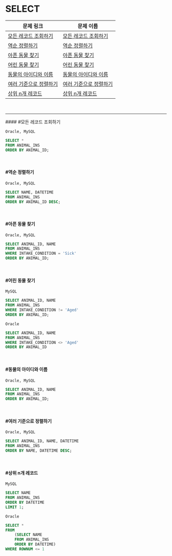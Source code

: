 # SELECT

| 문제 링크                                                    | 문제 이름                                         |
| ------------------------------------------------------------ | ------------------------------------------------- |
| [모든 레코드 조회하기](https://programmers.co.kr/learn/courses/30/lessons/59034) | [모든 레코드 조회하기](#모든-레코드-조회하기)     |
| [역순 정렬하기](https://programmers.co.kr/learn/courses/30/lessons/59035) | [역순 정렬하기](#역순-정렬하기)                   |
| [아픈 동물 찾기](https://programmers.co.kr/learn/courses/30/lessons/59036) | [아픈 동물 찾기](#아픈-동물-찾기)                 |
| [어린 동물 찾기](https://programmers.co.kr/learn/courses/30/lessons/59037) | [어린 동물 찾기](#어린-동물-찾기)                 |
| [동물의 아이디와 이름](https://programmers.co.kr/learn/courses/30/lessons/59403) | [동물의 아이디와 이름](#동물의-아이디와-이름)     |
| [여러 기준으로 정렬하기](https://programmers.co.kr/learn/courses/30/lessons/59404) | [여러 기준으로 정렬하기](#여러-기준으로-정렬하기) |
| [상위 n개 레코드](https://programmers.co.kr/learn/courses/30/lessons/59405) | [상위 n개 레코드](#상위-n개-레코드)               |

<br>

<hr>
#### #모든 레코드 조회하기

`Oracle, MySQL`

```sql
SELECT *
FROM ANIMAL_INS
ORDER BY ANIMAL_ID;
```

<br>

#### #역순 정렬하기

`Oracle, MySQL`

```sql
SELECT NAME, DATETIME
FROM ANIMAL_INS
ORDER BY ANIMAL_ID DESC;
```

<br>

#### #아픈 동물 찾기

`Oracle, MySQL`

```SQL
SELECT ANIMAL_ID, NAME
FROM ANIMAL_INS
WHERE INTAKE_CONDITION = 'Sick'
ORDER BY ANIMAL_ID;
```

<br>

#### #어린 동물 찾기

`MySQL`

```SQL
SELECT ANIMAL_ID, NAME
FROM ANIMAL_INS
WHERE INTAKE_CONDITION != 'Aged'
ORDER BY ANIMAL_ID;
```

`Oracle`

```sql
SELECT ANIMAL_ID, NAME
FROM ANIMAL_INS
WHERE INTAKE_CONDITION <> 'Aged'
ORDER BY ANIMAL_ID
```

<br>

#### #동물의 아이디와 이름

`Oracle, MySQL`

``` SQL
SELECT ANIMAL_ID, NAME
FROM ANIMAL_INS
ORDER BY ANIMAL_ID;
```

<br>

#### #여러 기준으로 정렬하기

`Oracle, MySQL`

```sql
SELECT ANIMAL_ID, NAME, DATETIME
FROM ANIMAL_INS
ORDER BY NAME, DATETIME DESC;
```

<br>

#### #상위 n개 레코드

`MySQL`

```sql
SELECT NAME
FROM ANIMAL_INS
ORDER BY DATETIME
LIMIT 1;
```

`Oracle`

```sql
SELECT *
FROM
    (SELECT NAME
    FROM ANIMAL_INS
    ORDER BY DATETIME)
WHERE ROWNUM <= 1
```

